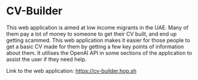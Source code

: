 # CV-Builder
This web application is aimed at low income migrants in the UAE. Many of them pay a lot of money to someone to get their CV built, and end up getting scammed. This web application makes it easier for those people to get a basic CV made for them by getting a few key points of information about them. It utilises the OpenAI API in some sections of the application to assist the user if they need help.

Link to the web application: https://cv-builder.hop.sh
